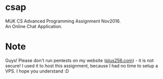 # csap
MUK CS Advanced Programming Assignment Nov2016. <br />
An Online Chat Application.
<h1>Note</h1>
<p>
Guys! Please don't run pentests on my website (<a href="http://plus256.com">plus256.com</a>) - it is not secure! I used it to host this assignment, because I had no time to setup a VPS. I hope you understand :D
</p>
